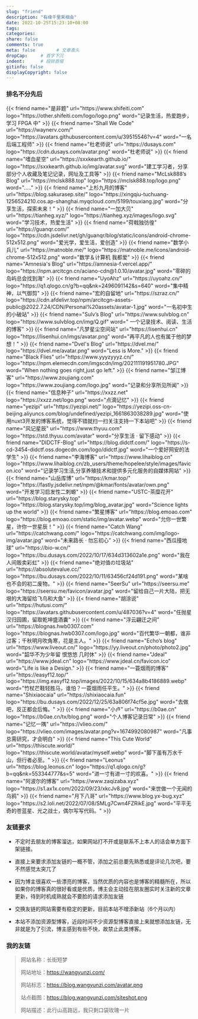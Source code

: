 ```yaml
---
slug: "friend"
description: "有缘千里来相会"
date: 2022-10-25T15:23:10+08:00
tags: 
categories:
share: false
comments: true
meta: false        # 文章表头
dropCap:     # 首字下沉
indent:      # 段排首缩
gitinfo: false
displayCopyright: false
---
```

<!-- {{< notice notice-info >}}
朋友们真的抱歉，由于博主最近一段时间开始忙的飞起，所以先暂停一段时间的友链添加，如果实在想添加友链的，可以留言，但是要等过一段时间才会添加到本博客的页面。敬请谅解！
{{< /notice >}} -->

### 排名不分先后
<div class="flink" id="article-container">
<div class="friend-list-div" >
{{< friend name="是非题" url="https://www.shifeiti.com" logo="https://other.shifeiti.com/logo/logo.png" word="记录生活，热爱跑步，学习 FPGA 中" >}}
{{< friend name="Shall We Code" url="https://waynerv.com/" logo="https://avatars.githubusercontent.com/u/39515546?v=4" word="一名后端工程师" >}}
{{< friend name="杜老师说" url="https://dusays.com" logo="https://cdn.dusays.com/avatar.png" word="杜老师说" >}}
{{< friend name="嗜血星空" url="https://sxxkearth.github.io/" logo="https://sxxkearth.github.io/img/avatar.svg" word="建工学习者，分享部分个人收藏及笔记记录，网址及工具等" >}}
{{< friend name="McLsk888’s Blog" url="https://mclsk888.top" logo="https://mclsk888.top/logo.png" word="....." >}}
{{< friend name="上杉九月的博客" url="https://blog.sakurasep.site/" logo="https://xingqiu-tuchuang-1256524210.cos.ap-shanghai.myqcloud.com/5199/touxiang.jpg" word="分享生活，探索未来！" >}}
{{< friend name="一加大贝" url="https://tianheg.xyz/" logo="https://tianheg.xyz/images/logo.svg" word="学习技术，热爱生活" >}}
{{< friend name="荷戟独彷徨" url="https://guanqr.com/" logo="https://cdn.jsdelivr.net/gh/guanqr/blog/static/icons/android-chrome-512x512.png" word="爱光学，爱生活，爱创造" >}}
{{< friend name="数学小兵儿" url="https://matnoble.me/" logo="https://matnoble.me/icons/android-chrome-512x512.png" word="数学＆计算机 我都爱" >}}
{{< friend name="Amnesia's Blog" url="https://amnesia-f.vercel.app/" logo="https://npm.arcitcgn.cn/aciano-cdn@1.0.10/avatar.jpg" word="零碎的岛屿总会找到海" >}}
{{< friend name="UyoAhz" url="https://uyoahz.cn/" logo="https://q1.qlogo.cn/g?b=qq&nk=2496091142&s=640" word="集中精神，以气御剪" >}}
{{< friend name="宏的自留地" url="https://szraz.cn/" logo="https://cdn.afdelivr.top/npm/arcitcgn-assets-public@2022.7.24/CDN/Personal%20assets/avatar-1.jpg" word="一名初中生的小破站" >}}
{{< friend name="Sulv’s Blog" url="https://www.sulvblog.cn" logo="https://www.sulvblog.cn/img/Q.gif" word="	一个记录技术、阅读、生活的博客" >}}
{{< friend name="凡梦星尘空间站" url="https://lisenhui.cn" logo="https://lisenhui.cn/imgs/avatar.png" word="再平凡的人也有属于他的梦想！" >}}
{{< friend name="Dvel's Blog" url="https://dvel.me/" logo="https://dvel.me/avatar.png" word="Less is More." >}}
{{< friend name="Black Flies" url="https://www.yyyzyyyz.cn/" logo="https://npm.elemecdn.com/imgscdn/img/202111191951780.JPG" word="When nothing goes right,just go left." >}}
{{< friend name="邹江博客" url="https://www.zoujiang.com" logo="https://www.zoujiang.com/logo.jpg" word="记录和分享所见所闻" >}}
{{< friend name="信息种子" url="https://xxzz.net" logo="https://xxzz.net/logo.png" word="点滴记忆" >}}
{{< friend name="yezipi" url="https://yezipi.net/" logo="https://yezipi.oss-cn-beijing.aliyuncs.com/blog/undefined/yezipi_1661863038289.jpg" word="使用nuxt3开发的博客系统，觉得不错就扫一扫关注支持一下本站吧" >}}
{{< friend name="风记星辰" url="https://www.thyuu.com" logo="https://std.thyuu.com/avatar" word="分享生活 · 留下感动" >}}
{{< friend name="DIDCTF-Blog" url="https://blog.didctf.com/" logo="https://s-cd-3454-didctf.oss.dogecdn.com/logo/didctf.jpg" word="一个爱好网安的法学生" >}}
{{< friend name="李海博客" url="https://www.lihaiblog.cn" logo="https://www.lihaiblog.cn/zb_users/theme/hopelee/style/images/favicon.ico" word="记录学习生活,分享养殖技术和提供多元化服务的自媒体网站" >}}
{{< friend name="山岳库博" url="https://kmar.top/" logo="https://fastly.jsdelivr.net/npm/@kmar/fonts/avatar/own.png" word="开发学习启发性二刺螈" >}}
{{< friend name="USTC-茶糜花开" url="https://blog.starysky.top" logo="https://blog.starysky.top/img/blog_avatar.jpg" word="Science lights up the world" >}}
{{< friend name="繁星博客" url="https://blog.emoao.com" logo="https://blog.emoao.com/static/img/avatar.webp" word="允你一世繁星，许你一世星辰！" >}}
<!-- {{< friend name="配菜师" url="https://mingshen.xyz/" logo="https://clevermingblog.oss-cn-nanjing.aliyuncs.com/imgs/head_logo.jpg" word="In a Daze? NO!Become Sober!" >}} -->
{{< friend name="Catch Wang" url="https://catchwang.com/" logo="https://catchwang.com/img/logo-img/avatar.jpg" word="未来路长 · 勿忘初心" >}}
{{< friend name="西瓜撞地球" url="https://bio-w.cn/" logo="https://bu.dusays.com/2022/10/17/634d313602a1e.png" word="我在人间贩卖彩虹" >}}
{{< friend name="绝对值の垃圾站" url="https://absolutevalue.cc/" logo="https://bu.dusays.com/2022/10/11/63456cf24d191.png" word="某啥也不会的初二废物。" >}}
{{< friend name="SeerSu" url="https://seersu.me" logo="https://seersu.me/favicon/avatar.jpg" word="留给自己一片大陆，把无垠的大海留给飞鸟和大鱼" >}}
{{< friend name="胡涂说" url="https://hutusi.com/" logo="https://avatars.githubusercontent.com/u/487036?v=4" word="任抛星汉归园圃，留取乾坤盛酒囊" >}}
{{< friend name="浮云翩迁之间" url="https://blognas.hwb0307.com" logo="https://blognas.hwb0307.com/logo.jpg" word="百代繁华一朝都，谁非过客；千秋明月吹角寒，花是主人。" >}}
{{< friend name="Echo’s blog" url="https://www.liveout.cn/" logo="https://yy.liveout.cn/photo/photo2.jpg" word="韶华不为少年留 恨悠悠 几时休" >}}
{{< friend name="Jdeal" url="https://www.jdeal.cn" logo="https://www.jdeal.cn/favicon.ico" word="Life is like a Design." >}}
{{< friend name="一蓑烟雨的博客" url="https://easyf12.top/" logo="https://img.easyf12.top/images/2022/10/15/634a8b4186889.webp" word="竹杖芒鞋轻胜马，谁怕？一蓑烟雨任平生。" >}}
{{< friend name="Shixiaocaia" url="https://shixiaocaia.fun" logo="https://bu.dusays.com/2022/12/25/63a806f74cf5e.jpg" word="去做吧，反正都会后悔。" >}}
{{< friend name="小卢" url="https://b0ae.cn" logo="https://b0ae.cn/tx/blog.png" word="个人博客记录日常" >}}
{{< friend name="记忆一隅" url="https://vlieo.com/" logo="https://vlieo.com/images/avatar.png?v=1674992080987" word="凡事总需研究，才会明白" >}}
{{< friend name="This Cute World" url="https://thiscute.world/" logo="https://thiscute.world/avatar/myself.webp" word="脚下虽有万水千山，但行者必至。" >}}
{{< friend name="Leonus" url="https://blog.leonus.cn" logo="https://q1.qlogo.cn/g?b=qq&nk=553344777&s=5" word="进一寸有进一寸的欢喜。" >}}
{{< friend name="阿波尔的博客" url="https://www.zaqizaba.xyz" logo="https://s1.ax1x.com/2022/09/23/xkcJv8.jpg" word="来世做一个无闻的乌鸦" >}}
{{< friend name="月下八哥" url="https://www.blog.yx-bug.xyz" logo="https://s2.loli.net/2022/07/08/SMLg7Cwn4FZRikE.jpg" word="平平无奇的苍蓝星、光之战士，偶尔写写代码。" >}}

</div>
</div>


<h3>友链要求</h3>

- 不定时去朋友的博客溜达，如果网站打不开或是联系不上本人的话会单方面下架链接。

- 直接上来要求添加友链的一概不管，添加之前总要先熟悉或是评论几次吧，要不然感觉太突兀了

- 因为博主很喜欢一些漂亮的博客，当然优质的内容也是博客的精髓所在，所以如果你的博客真的很好看或是优质，博主会主动挂在朋友圈实时关注新的文章更新，待到时机成熟就会不要脸的请求添加友链

- 交换友链的网站需要有稳定的更新，目前本站不增添新站（6个月以内）

- 本站不添加资源型博客，近段时间不少资源型博客直接上来就想添加友链，无非就是为了引流，博主感到有些不快，故禁止此类博客。

<h3>我的友链</h3>

> 网站名称：长街短梦
>
> 网站地址：https://wangyunzi.com/
>
> 网站标志：https://blog.wangyunzi.com/avatar.png
>
> 站点截图：https://blog.wangyunzi.com/siteshot.png
> 
> 网站描述：此行山高路远，我只剩口袋玫瑰一片






